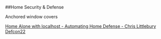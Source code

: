 ##Home Security & Defense

Anchored window covers


[Home Alone with localhost - Automating Home Defense - Chris Littlebury Defcon22](https://www.youtube.com/watch?v=9Tbft190x3Q)